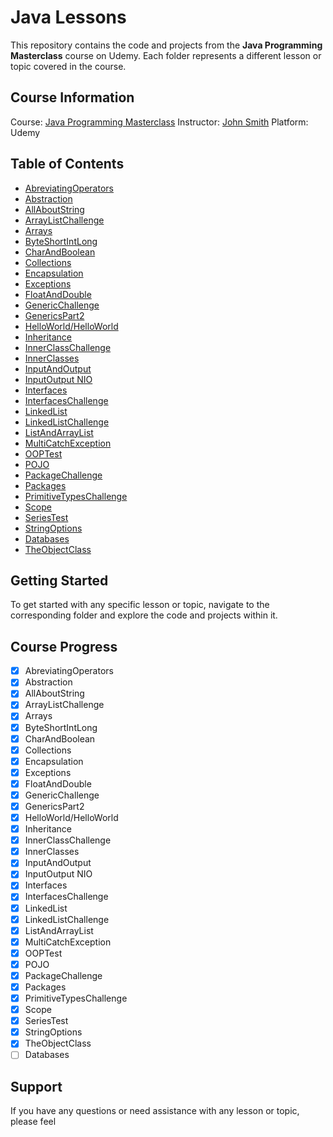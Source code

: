 # Java Lessons

This repository contains the code and projects from the **Java Programming Masterclass** course on Udemy. Each folder represents a different lesson or topic covered in the course.

## Course Information

Course: [Java Programming Masterclass](https://www.udemy.com/course/java-the-complete-java-developer-course/)
Instructor: [John Smith](https://www.udemy.com/user/johnsmith/)
Platform: Udemy

## Table of Contents

- [AbreviatingOperators](./AbreviatingOperators)
- [Abstraction](./Abstraction)
- [AllAboutString](./AllAboutString)
- [ArrayListChallenge](./ArrayListChallenge)
- [Arrays](./Arrays)
- [ByteShortIntLong](./ByteShortIntLong)
- [CharAndBoolean](./CharAndBoolean)
- [Collections](./Collections)
- [Encapsulation](./Encapsulation)
- [Exceptions](./Exceptions)
- [FloatAndDouble](./FloatAndDouble)
- [GenericChallenge](./GenericChallenge)
- [GenericsPart2](./GenericsPart2)
- [HelloWorld/HelloWorld](./HelloWorld/HelloWorld)
- [Inheritance](./Inheritance)
- [InnerClassChallenge](./InnerClassChallenge)
- [InnerClasses](./InnerClasses)
- [InputAndOutput](./InputAndOutput)
- [InputOutput NIO](./InputOutput%20NIO)
- [Interfaces](./Interfaces)
- [InterfacesChallenge](./InterfacesChallenge)
- [LinkedList](./LinkedList)
- [LinkedListChallenge](./LinkedListChallenge)
- [ListAndArrayList](./ListAndArrayList)
- [MultiCatchException](./MultiCatchException)
- [OOPTest](./OOPTest)
- [POJO](./POJO)
- [PackageChallenge](./PackageChallenge)
- [Packages](./Packages)
- [PrimitiveTypesChallenge](./PrimitiveTypesChallenge)
- [Scope](./Scope)
- [SeriesTest](./SeriesTest)
- [StringOptions](./StringOptions)
- [Databases](./Databases)
- [TheObjectClass](./TheObjectClass)

## Getting Started

To get started with any specific lesson or topic, navigate to the corresponding folder and explore the code and projects within it.

## Course Progress
- [x] AbreviatingOperators
- [x] Abstraction
- [x] AllAboutString
- [x] ArrayListChallenge
- [x] Arrays
- [x] ByteShortIntLong
- [x] CharAndBoolean
- [x] Collections
- [x] Encapsulation
- [x] Exceptions
- [x] FloatAndDouble
- [x] GenericChallenge
- [x] GenericsPart2
- [x] HelloWorld/HelloWorld
- [x] Inheritance
- [x] InnerClassChallenge
- [x] InnerClasses
- [x] InputAndOutput
- [x] InputOutput NIO
- [x] Interfaces
- [x] InterfacesChallenge
- [x] LinkedList
- [x] LinkedListChallenge
- [x] ListAndArrayList
- [x] MultiCatchException
- [x] OOPTest
- [x] POJO
- [x] PackageChallenge
- [x] Packages
- [x] PrimitiveTypesChallenge
- [x] Scope
- [x] SeriesTest
- [x] StringOptions
- [x] TheObjectClass
- [ ] Databases

## Support

If you have any questions or need assistance with any lesson or topic, please feel

